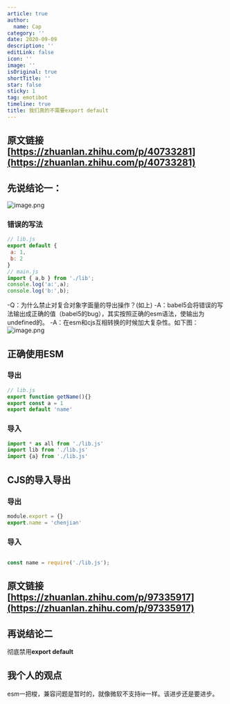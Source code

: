 ```yaml
---
article: true
author:
  name: Cap
category: ''
date: 2020-09-09
description: ''
editLink: false
icon: ''
image: ''
isOriginal: true
shortTitle: ''
star: false
sticky: 1
tag: emotibot
timeline: true
title: 我们真的不需要export default
---
```





## 原文链接[https://zhuanlan.zhihu.com/p/40733281](https://zhuanlan.zhihu.com/p/40733281)

## 先说结论一：

![image.png](https://cdn.nlark.com/yuque/0/2020/png/297368/1599660141441-fc985d64-f14d-43ec-be78-211492428e1b.png#align=left&display=inline&height=231&margin=%5Bobject%20Object%5D&name=image.png&originHeight=462&originWidth=1426&size=79607&status=done&style=none&width=713)

### 错误的写法

```javascript
// lib.js
export default { 
 a: 1,
 b: 2
}
// main.js
import { a,b } from './lib';
console.log('a:',a);
console.log('b:',b);
```

-Q：为什么禁止对复合对象字面量的导出操作？(如上)
-A：babel5会将错误的写法输出成正确的值（babel5的bug），其实按照正确的esm语法，使输出为undefined的。
-A：在esm和cjs互相转换的时候加大复杂性。如下图：
![image.png](https://cdn.nlark.com/yuque/0/2020/png/297368/1599660867222-47c57e86-4a29-45e5-8f12-5f1f7dc0486c.png#align=left&display=inline&height=314&margin=%5Bobject%20Object%5D&name=image.png&originHeight=628&originWidth=1420&size=114520&status=done&style=none&width=710)

## 正确使用ESM

### 导出

```javascript
// lib.js
export function getName(){}
export const a = 1
export default 'name'

```

### 导入

```javascript
import * as all from './lib.js'
import lib from './lib.js'
import {a} from './lib.js'
```

## CJS的导入导出

### 导出

```javascript
module.export = {}
export.name = 'chenjian'
```

### 导入

```javascript

const name = require('./lib.js');
```

## 原文链接[https://zhuanlan.zhihu.com/p/97335917](https://zhuanlan.zhihu.com/p/97335917)

## 再说结论二

彻底禁用**export default**

## 我个人的观点

esm一把梭，兼容问题是暂时的，就像微软不支持ie一样。该进步还是要进步。
